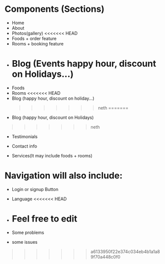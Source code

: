 # Components (Sections)

- Home
- About
- Photos(gallery)
  <<<<<<< HEAD
- Foods + order feature
- Rooms + booking feature
- # Blog (Events happy hour, discount on Holidays...)
- Foods
- Rooms
<<<<<<< HEAD
- Blog (happy hour, discount on holiday...)
  > > > > > > > neth
=======
- Blog (happy hour, discount on Holidays)
>>>>>>> neth
- Testimonials
- Contact info

- Services(It may include foods + rooms)

# Navigation will also include:

- Login or signup Button
- Language
  <<<<<<< HEAD

- # Feel free to edit
- Some problems
- some issues

> > > > > > > a6133950f22e374c034eb4b1a1a89f70a448c0f0
